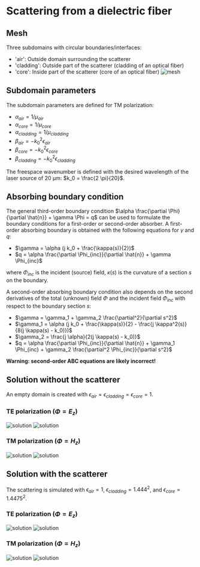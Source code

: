 # Scattering from a dielectric fiber

## Mesh
Three subdomains with circular boundaries/interfaces:
- 'air': Outside domain surrounding the scatterer
- 'cladding': Outside part of the scatterer (cladding of an optical fiber)
- 'core': Inside part of the scatterer (core of an optical fiber)
![mesh](plots/scatterer_mesh.png)

## Subdomain parameters
The subdomain parameters are defined for TM polarization:
- $\alpha_{air} = 1 / \mu_{air}$
- $\alpha_{core} = 1 / \mu_{core}$
- $\alpha_{cladding} = 1 / \mu_{cladding}$
- $\beta_{air} = -k_0^2 \epsilon_{air}$
- $\beta_{core} = -k_0^2 \epsilon_{core}$
- $\beta_{cladding} = -k_0^2 \epsilon_{cladding}$

The freespace wavenumber is defined with the desired wavelength of the laser source of 20 µm: $k_0 = \frac{2 \pi}{20}$.

## Absorbing boundary condition
The general third-order boundary condition $\alpha \frac{\partial \Phi}{\partial \hat{n}} + \gamma \Phi = q$ can be used to formulate the boundary conditions for a first-order or second-order absorber.
A first-order absorbing boundary is obtained with the following equations for $\gamma$ and $q$:
- $\gamma = \alpha (j k_0 + \frac{\kappa(s)}{2})$
- $q = \alpha \frac{\partial \Phi_{inc}}{\partial \hat{n}} + \gamma \Phi_{inc}$

where $\Phi_{inc}$ is the incident (source) field, $\kappa(s)$ is the curvature of a section $s$ on the boundary.

A second-order absorbing boundary condition also depends on the second derivatives of the total (unknown) field $\Phi$ and the incident field $\Phi_{inc}$ with respect to the boundary section $s$:
- $\gamma = \gamma_1 + \gamma_2 \frac{\partial^2}{\partial s^2}$
- $\gamma_1 = \alpha (j k_0 + \frac{\kappa(s)}{2} - \frac{j \kappa^2(s)}{8(j \kappa(s) - k_0)})$
- $\gamma_2 = \frac{j \alpha}{2(j \kappa(s) - k_0)}$
- $q = \alpha \frac{\partial \Phi_{inc}}{\partial \hat{n}} + \gamma_1 \Phi_{inc} + \gamma_2 \frac{\partial^2 \Phi_{inc}}{\partial s^2}$

**Warning: second-order ABC equations are likely incorrect!**

## Solution without the scatterer
An empty domain is created with $\epsilon_{air} = \epsilon_{cladding} = \epsilon_{core} = 1$.
### TE polarization ($\Phi = E_z$)
![solution](plots/scatterer_empty_Ez.png)
![solution](plots/scatterer_empty_Ez_intensity.png)
### TM polarization ($\Phi = H_z$)
![solution](plots/scatterer_empty_Hz.png)
![solution](plots/scatterer_empty_Hz_intensity.png)

## Solution with the scatterer
The scattering is simulated with $\epsilon_{air} = 1$, $\epsilon_{cladding} = 1.444^2$, and $\epsilon_{core} = 1.4475^2$.
### TE polarization ($\Phi = E_z$)
![solution](plots/scatterer_fiber_Ez.png)
![solution](plots/scatterer_fiber_Ez_intensity.png)
### TM polarization ($\Phi = H_z$)
![solution](plots/scatterer_fiber_Hz.png)
![solution](plots/scatterer_fiber_Hz_intensity.png)

